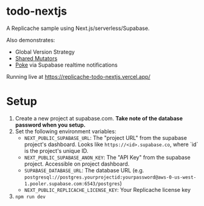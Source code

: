 # todo-nextjs

A Replicache sample using Next.js/serverless/Supabase.

Also demonstrates:

- Global Version Strategy
- [Shared Mutators](https://doc.replicache.dev/howto/share-mutators)
- [Poke](https://doc.replicache.dev/byob/poke) via Supabase realtime notifications

Running live at https://replicache-todo-nextjs.vercel.app/

# Setup

<ol>
 <li>Create a new project at supabase.com. <b>Take note of the database password when you setup.</b></li>
 <li>Set the following environment variables:
   <ul>
     <li><code>NEXT_PUBLIC_SUPABASE_URL</code>: The "project URL" from the supabase project's dashboard. Looks like <code>https://&lt;id&gt;.supabase.co</code>, where `id` is the project's unique ID.</li>
     <li><code>NEXT_PUBLIC_SUPABASE_ANON_KEY</code>: The "API Key" from the supabase project. Accessible on project dashboard.</li>
          <li><code>SUPABASE_DATABASE_URL</code>: The database URL (e.g. <code>postgresql://postgres.yourprojectid:yourpassword@aws-0-us-west-1.pooler.supabase.com:6543/postgres</code>)
          </li>
               <li><code>NEXT_PUBLIC_REPLICACHE_LICENSE_KEY</code>: Your Replicache license key</li>
    </ul>
  </li>
  <li><code>npm run dev</code></li>
</ol>
